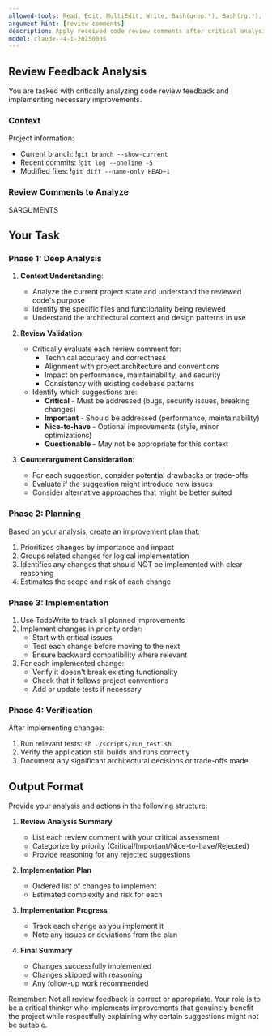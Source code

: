 ```yaml
---
allowed-tools: Read, Edit, MultiEdit, Write, Bash(grep:*), Bash(rg:*), Bash(find:*), Bash(git:*), Bash(go:*), TodoWrite, Grep, Glob, LS, Task, WebSearch
argument-hint: [review comments]
description: Apply received code review comments after critical analysis
model: claude--4-1-20250805
---
```


## Review Feedback Analysis

You are tasked with critically analyzing code review feedback and implementing necessary improvements.

### Context
Project information:
- Current branch: !`git branch --show-current`
- Recent commits: !`git log --oneline -5`
- Modified files: !`git diff --name-only HEAD~1`

### Review Comments to Analyze
$ARGUMENTS

## Your Task

### Phase 1: Deep Analysis
1. **Context Understanding**:
   - Analyze the current project state and understand the reviewed code's purpose
   - Identify the specific files and functionality being reviewed
   - Understand the architectural context and design patterns in use

2. **Review Validation**:
   - Critically evaluate each review comment for:
     - Technical accuracy and correctness
     - Alignment with project architecture and conventions
     - Impact on performance, maintainability, and security
     - Consistency with existing codebase patterns
   - Identify which suggestions are:
     - **Critical** - Must be addressed (bugs, security issues, breaking changes)
     - **Important** - Should be addressed (performance, maintainability)
     - **Nice-to-have** - Optional improvements (style, minor optimizations)
     - **Questionable** - May not be appropriate for this context

3. **Counterargument Consideration**:
   - For each suggestion, consider potential drawbacks or trade-offs
   - Evaluate if the suggestion might introduce new issues
   - Consider alternative approaches that might be better suited

### Phase 2: Planning
Based on your analysis, create an improvement plan that:
1. Prioritizes changes by importance and impact
2. Groups related changes for logical implementation
3. Identifies any changes that should NOT be implemented with clear reasoning
4. Estimates the scope and risk of each change

### Phase 3: Implementation
1. Use TodoWrite to track all planned improvements
2. Implement changes in priority order:
   - Start with critical issues
   - Test each change before moving to the next
   - Ensure backward compatibility where relevant
3. For each implemented change:
   - Verify it doesn't break existing functionality
   - Check that it follows project conventions
   - Add or update tests if necessary

### Phase 4: Verification
After implementing changes:
1. Run relevant tests: `sh ./scripts/run_test.sh`
2. Verify the application still builds and runs correctly
3. Document any significant architectural decisions or trade-offs made

## Output Format

Provide your analysis and actions in the following structure:

1. **Review Analysis Summary**
   - List each review comment with your critical assessment
   - Categorize by priority (Critical/Important/Nice-to-have/Rejected)
   - Provide reasoning for any rejected suggestions

2. **Implementation Plan**
   - Ordered list of changes to implement
   - Estimated complexity and risk for each

3. **Implementation Progress**
   - Track each change as you implement it
   - Note any issues or deviations from the plan

4. **Final Summary**
   - Changes successfully implemented
   - Changes skipped with reasoning
   - Any follow-up work recommended

Remember: Not all review feedback is correct or appropriate. Your role is to be a critical thinker who implements improvements that genuinely benefit the project while respectfully explaining why certain suggestions might not be suitable.